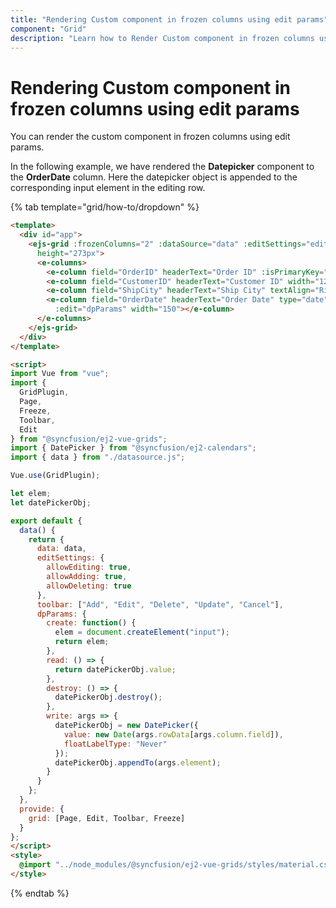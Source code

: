 ```yaml
---
title: "Rendering Custom component in frozen columns using edit params"
component: "Grid"
description: "Learn how to Render Custom component in frozen columns using edit params."
---
```


# Rendering Custom component in frozen columns using edit params

You can render the custom component in frozen columns using edit params.

In the following example, we have rendered the **Datepicker** component to the **OrderDate** column. Here the datepicker object is appended to the corresponding input element in the editing row.

{% tab template="grid/how-to/dropdown" %}

```html
<template>
  <div id="app">
    <ejs-grid :frozenColumns="2" :dataSource="data" :editSettings="editSettings" :toolbar="toolbar"
      height="273px">
      <e-columns>
        <e-column field="OrderID" headerText="Order ID" :isPrimaryKey="true" width="100"></e-column>
        <e-column field="CustomerID" headerText="Customer ID" width="120"></e-column>
        <e-column field="ShipCity" headerText="Ship City" textAlign="Right" width="120"></e-column>
        <e-column field="OrderDate" headerText="Order Date" type="date" format="yMd"
          :edit="dpParams" width="150"></e-column>
      </e-columns>
    </ejs-grid>
  </div>
</template>

<script>
import Vue from "vue";
import {
  GridPlugin,
  Page,
  Freeze,
  Toolbar,
  Edit
} from "@syncfusion/ej2-vue-grids";
import { DatePicker } from "@syncfusion/ej2-calendars";
import { data } from "./datasource.js";

Vue.use(GridPlugin);

let elem;
let datePickerObj;

export default {
  data() {
    return {
      data: data,
      editSettings: {
        allowEditing: true,
        allowAdding: true,
        allowDeleting: true
      },
      toolbar: ["Add", "Edit", "Delete", "Update", "Cancel"],
      dpParams: {
        create: function() {
          elem = document.createElement("input");
          return elem;
        },
        read: () => {
          return datePickerObj.value;
        },
        destroy: () => {
          datePickerObj.destroy();
        },
        write: args => {
          datePickerObj = new DatePicker({
            value: new Date(args.rowData[args.column.field]),
            floatLabelType: "Never"
          });
          datePickerObj.appendTo(args.element);
        }
      }
    };
  },
  provide: {
    grid: [Page, Edit, Toolbar, Freeze]
  }
};
</script>
<style>
  @import "../node_modules/@syncfusion/ej2-vue-grids/styles/material.css";
</style>
```

{% endtab %}
